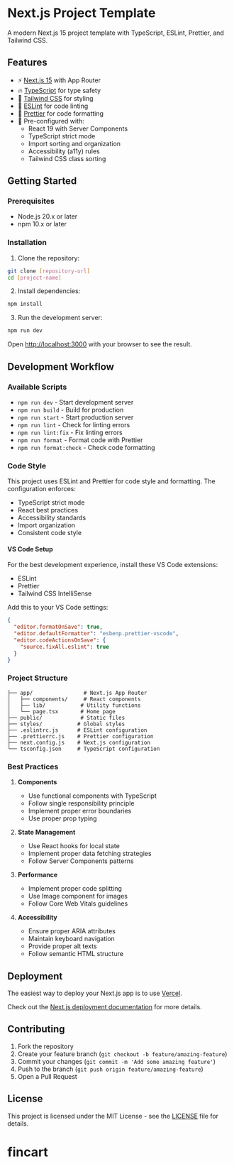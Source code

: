 # Next.js Project Template

A modern Next.js 15 project template with TypeScript, ESLint, Prettier, and Tailwind CSS.

## Features

- ⚡️ [Next.js 15](https://nextjs.org/) with App Router
- 🔥 [TypeScript](https://www.typescriptlang.org/) for type safety
- 💅 [Tailwind CSS](https://tailwindcss.com/) for styling
- 📏 [ESLint](https://eslint.org/) for code linting
- 💖 [Prettier](https://prettier.io/) for code formatting
- 🎯 Pre-configured with:
  - React 19 with Server Components
  - TypeScript strict mode
  - Import sorting and organization
  - Accessibility (a11y) rules
  - Tailwind CSS class sorting

## Getting Started

### Prerequisites

- Node.js 20.x or later
- npm 10.x or later

### Installation

1. Clone the repository:

```bash
git clone [repository-url]
cd [project-name]
```

2. Install dependencies:

```bash
npm install
```

3. Run the development server:

```bash
npm run dev
```

Open [http://localhost:3000](http://localhost:3000) with your browser to see the result.

## Development Workflow

### Available Scripts

- `npm run dev` - Start development server
- `npm run build` - Build for production
- `npm run start` - Start production server
- `npm run lint` - Check for linting errors
- `npm run lint:fix` - Fix linting errors
- `npm run format` - Format code with Prettier
- `npm run format:check` - Check code formatting

### Code Style

This project uses ESLint and Prettier for code style and formatting. The configuration enforces:

- TypeScript strict mode
- React best practices
- Accessibility standards
- Import organization
- Consistent code style

#### VS Code Setup

For the best development experience, install these VS Code extensions:

- ESLint
- Prettier
- Tailwind CSS IntelliSense

Add this to your VS Code settings:

```json
{
  "editor.formatOnSave": true,
  "editor.defaultFormatter": "esbenp.prettier-vscode",
  "editor.codeActionsOnSave": {
    "source.fixAll.eslint": true
  }
}
```

### Project Structure

```
├── app/                # Next.js App Router
│   ├── components/     # React components
│   ├── lib/           # Utility functions
│   └── page.tsx       # Home page
├── public/            # Static files
├── styles/           # Global styles
├── .eslintrc.js      # ESLint configuration
├── .prettierrc.js    # Prettier configuration
├── next.config.js    # Next.js configuration
└── tsconfig.json     # TypeScript configuration
```

### Best Practices

1. **Components**
   - Use functional components with TypeScript
   - Follow single responsibility principle
   - Implement proper error boundaries
   - Use proper prop typing

2. **State Management**
   - Use React hooks for local state
   - Implement proper data fetching strategies
   - Follow Server Components patterns

3. **Performance**
   - Implement proper code splitting
   - Use Image component for images
   - Follow Core Web Vitals guidelines

4. **Accessibility**
   - Ensure proper ARIA attributes
   - Maintain keyboard navigation
   - Provide proper alt texts
   - Follow semantic HTML structure

## Deployment

The easiest way to deploy your Next.js app is to use [Vercel](https://vercel.com/new?utm_medium=default-template&filter=next.js).

Check out the [Next.js deployment documentation](https://nextjs.org/docs/deployment) for more details.

## Contributing

1. Fork the repository
2. Create your feature branch (`git checkout -b feature/amazing-feature`)
3. Commit your changes (`git commit -m 'Add some amazing feature'`)
4. Push to the branch (`git push origin feature/amazing-feature`)
5. Open a Pull Request

## License

This project is licensed under the MIT License - see the [LICENSE](LICENSE) file for details.

# fincart
